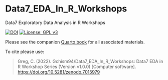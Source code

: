 # Data7_EDA_In_R_Workshops
Data7 Exploratory Data Analysis in R Workshops

[![DOI](https://zenodo.org/badge/489136643.svg)](https://zenodo.org/badge/latestdoi/489136643) [![License: GPL v3](https://img.shields.io/badge/License-GPLv3-blue.svg)](https://www.gnu.org/licenses/gpl-3.0)

Please see the companion [Quarto book](https://gchism94.github.io/Data7_EDA_In_R_Workshops/) for all associated materials. 

To cite please use: 
>Greg, C. (2022). Gchism94/Data7_EDA_In_R_Workshops: Data7 EDA in R Workshop Series (Version v1.0.0) [Computer software]. https://doi.org/10.5281/zenodo.7015979

